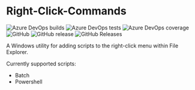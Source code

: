 # Right-Click-Commands
![Azure DevOps builds](https://img.shields.io/azure-devops/build/tobysmith568/Right%20Click%20Commands/1.svg?label=Build)
![Azure DevOps tests](https://img.shields.io/azure-devops/tests/tobysmith568/Right%20Click%20Commands/1.svg?label=Unit%20Tests&compact_message)
![Azure DevOps coverage](https://img.shields.io/azure-devops/coverage/tobysmith568/Right%20Click%20Commands/1.svg?label=Code%20Coverage)
![GitHub](https://img.shields.io/github/license/tobysmith568/Right-Click-Commands.svg?label=Licence)
![GitHub release](https://img.shields.io/github/release/tobysmith568/Right-Click-Commands.svg?label=Release)
![GitHub Releases](https://img.shields.io/github/downloads/tobysmith568/Right-Click-Commands/latest/total.svg?label=Downloads)

A Windows utility for adding scripts to the right-click menu within File Explorer.  

Currently supported scripts:
- Batch
- Powershell
